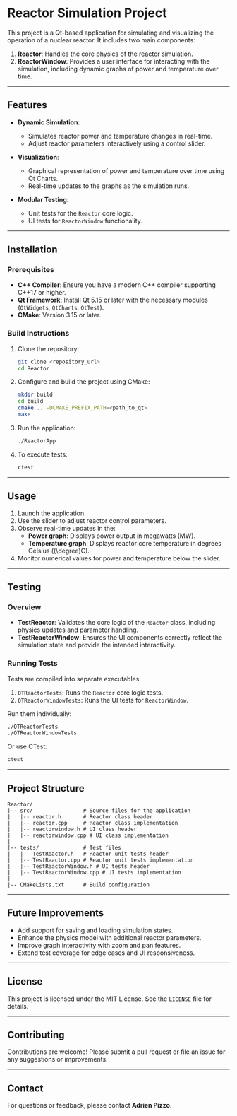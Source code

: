 # Reactor Simulation Project

This project is a Qt-based application for simulating and visualizing the operation of a nuclear reactor. It includes two main components:

1. **Reactor**: Handles the core physics of the reactor simulation.
2. **ReactorWindow**: Provides a user interface for interacting with the simulation, including dynamic graphs of power and temperature over time.

---

## Features

- **Dynamic Simulation**:
  - Simulates reactor power and temperature changes in real-time.
  - Adjust reactor parameters interactively using a control slider.

- **Visualization**:
  - Graphical representation of power and temperature over time using Qt Charts.
  - Real-time updates to the graphs as the simulation runs.

- **Modular Testing**:
  - Unit tests for the `Reactor` core logic.
  - UI tests for `ReactorWindow` functionality.

---

## Installation

### Prerequisites
- **C++ Compiler**: Ensure you have a modern C++ compiler supporting C++17 or higher.
- **Qt Framework**: Install Qt 5.15 or later with the necessary modules (`QtWidgets`, `QtCharts`, `QtTest`).
- **CMake**: Version 3.15 or later.

### Build Instructions

1. Clone the repository:
   ```bash
   git clone <repository_url>
   cd Reactor
   ```

2. Configure and build the project using CMake:
   ```bash
   mkdir build
   cd build
   cmake .. -DCMAKE_PREFIX_PATH=<path_to_qt>
   make
   ```

3. Run the application:
   ```bash
   ./ReactorApp
   ```

4. To execute tests:
   ```bash
   ctest
   ```

---

## Usage

1. Launch the application.
2. Use the slider to adjust reactor control parameters.
3. Observe real-time updates in the:
   - **Power graph**: Displays power output in megawatts (MW).
   - **Temperature graph**: Displays reactor core temperature in degrees Celsius (\(\degree\)C).
4. Monitor numerical values for power and temperature below the slider.

---

## Testing

### Overview
- **TestReactor**: Validates the core logic of the `Reactor` class, including physics updates and parameter handling.
- **TestReactorWindow**: Ensures the UI components correctly reflect the simulation state and provide the intended interactivity.

### Running Tests
Tests are compiled into separate executables:

1. `QTReactorTests`: Runs the `Reactor` core logic tests.
2. `QTReactorWindowTests`: Runs the UI tests for `ReactorWindow`.

Run them individually:
```bash
./QTReactorTests
./QTReactorWindowTests
```

Or use CTest:
```bash
ctest
```

---

## Project Structure

```
Reactor/
|-- src/                # Source files for the application
|   |-- reactor.h       # Reactor class header
|   |-- reactor.cpp     # Reactor class implementation
|   |-- reactorwindow.h # UI class header
|   |-- reactorwindow.cpp # UI class implementation
|
|-- tests/              # Test files
|   |-- TestReactor.h   # Reactor unit tests header
|   |-- TestReactor.cpp # Reactor unit tests implementation
|   |-- TestReactorWindow.h # UI tests header
|   |-- TestReactorWindow.cpp # UI tests implementation
|
|-- CMakeLists.txt      # Build configuration
```

---

## Future Improvements

- Add support for saving and loading simulation states.
- Enhance the physics model with additional reactor parameters.
- Improve graph interactivity with zoom and pan features.
- Extend test coverage for edge cases and UI responsiveness.

---

## License

This project is licensed under the MIT License. See the `LICENSE` file for details.

---

## Contributing

Contributions are welcome! Please submit a pull request or file an issue for any suggestions or improvements.

---

## Contact

For questions or feedback, please contact **Adrien Pizzo**.
